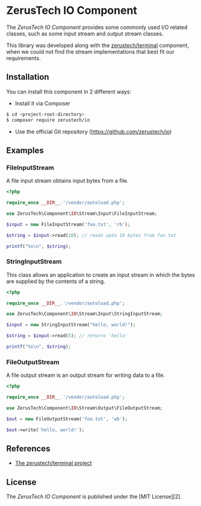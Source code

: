 ZerusTech IO Component
================================================
The *ZerusTech IO Component* provides some commonly used I/O related classes,
such as some input stream and output stream classes.

This library was developed along with the [zerustech/terminal][1] component, when we
could not find the stream implementations that best fit our requirements.

Installation
-------------

You can install this component in 2 different ways:

* Install it via Composer
```bash
$ cd <project-root-directory>
$ composer require zerustech/io
```

* Use the official Git repository (https://github.com/zerustech/io)

Examples
-------------

### FileInputStream ###

A file input stream obtains input bytes from a file.

```php
<?php

require_once __DIR__.'/vendor/autoload.php';

use ZerusTech\Component\IO\Stream\Input\FileInputStream;

$input = new FileInputStream('foo.txt', 'rb');

$string = $input->read(10); // reads upto 10 bytes from foo.txt

printf("%s\n", $string);

```

### StringInputStream ###

This class allows an application to create an input stream in which the bytes
are supplied by the contents of a string.

```php
<?php

require_once __DIR__.'/vendor/autoload.php';

use ZerusTech\Component\IO\Stream\Input\StringInputStream;

$input = new StringInputStream("hello, world!");

$string = $input->read(5); // returns 'hello'

printf("%s\n", $string);

```

### FileOutputStream ###

A file output stream is an output stream for writing data to a file.

```php
<?php

require_once __DIR__.'/vendor/autoload.php';

use ZerusTech\Component\IO\Stream\Output\FileOutputStream;

$out = new FileOutputStream('foo.txt', 'wb');

$out->write('hello, world!');

```

References
----------
* [The zerustech/terminal project][1]

[1]:  https://github.com/zerustech/terminal "The zerustech/terminal Project"

License
-------
The *ZerusTech IO Component* is published under the [MIT License][2].
